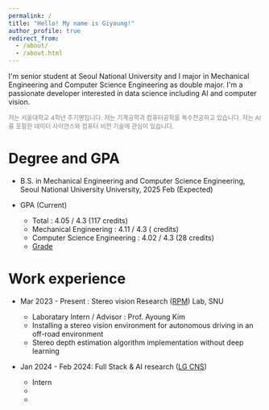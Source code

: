 ```yaml
---
permalink: /
title: "Hello! My name is Giyoung!"
author_profile: true
redirect_from: 
  - /about/
  - /about.html
---
```

 I'm senior student at Seoul National University and I major in Mechanical Engineering and Computer Science Engineering as double major. I'm a passionate developer interested in data science including AI and computer vision.

<span style = "font-size:12px; color: gray;"> 저는 서울대학교 4학년 주기영입니다. 저는 기계공학과 컴퓨터공학을 복수전공하고 있습니다. 저는 AI를 포함한 데이터 사이언스와 컴퓨터 비전 기술에 관심이 있습니다. </span>
 

Degree and GPA
======
* B.S. in Mechanical Engineering and Computer Science Engineering, Seoul National University University, 2025 Feb (Expected)

* GPA (Current)
  * Total : 4.05 / 4.3 (117 credits)
  * Mechanical Engineering : 4.11 / 4.3 ( credits)
  * Computer Science Engineering : 4.02 / 4.3 (28 credits)
  * [Grade](/images/grade.jpg)

Work experience
======
* Mar 2023 - Present : Stereo vision Research ([RPM](https://rpm.snu.ac.kr/)) Lab, SNU
  * Laboratary Intern / Advisor : Prof. Ayoung Kim
  * Installing a stereo vision environment for autonomous driving in an off-road environment
  * Stereo depth estimation algorithm implementation without deep learning

* Jan 2024 - Feb 2024: Full Stack & AI research ([LG CNS](https://www.lgcns.com/))
  * Intern
  * 
  * 